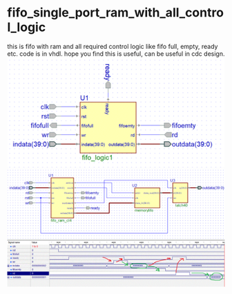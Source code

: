 # fifo_single_port_ram_with_all_control_logic
this is fifo with ram and all required control logic like fifo full, empty, ready etc. code is in vhdl. hope you find this is useful, can be useful in cdc design.
![fifologic1](/img/fifologic1.gif)
![fifologic1](/img/fifologic1insidearch1.gif)
![fifologic1](/img/test_wf1.gif)

